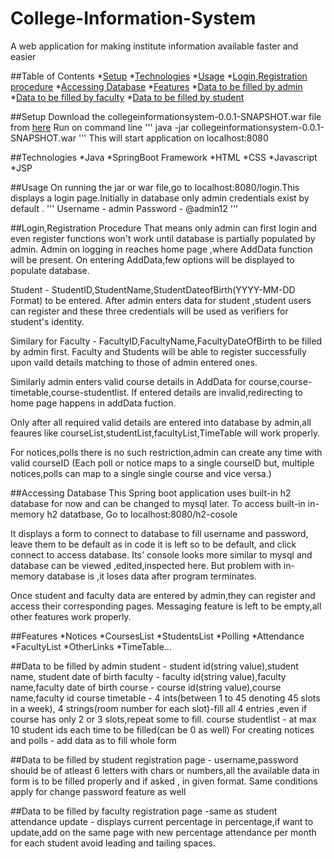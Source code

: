
# College-Information-System
A web application for making institute information available faster and easier

##Table of Contents
*[Setup](##setup)
*[Technologies](##technologies)
*[Usage](##usage)
*[Login,Registration procedure](##login,registration-procedure)
*[Accessing Database](##accessing-database)
*[Features](##features)
*[Data to be filled by admin](##data-to-be-filled-by-admin)
*[Data to be filled by faculty](##data-to-be-filled-by-faculty)
*[Data to be filled by student](##data-to-be-filled-by-student)

##Setup
Download the collegeinformationsystem-0.0.1-SNAPSHOT.war file from [here](https://drive.google.com/open?id=1v8eFJjwbSGY027C-H5f3CgCXEZnPnLQt)
Run on command line 
'''
java -jar collegeinformationsystem-0.0.1-SNAPSHOT.war
'''
This will start application on localhost:8080

##Technologies
*Java 
*SpringBoot Framework
*HTML
*CSS
*Javascript
*JSP

##Usage
On running the jar or war file,go to localhost:8080/login.This displays 
a login page.Initially in database only admin credentials 
exist by default .
'''
Username - admin
Password - @admin12
'''

##Login,Registration Procedure
That means only admin can first login and even register functions 
won't work until database is partially populated by admin.
Admin on logging in reaches home page ,where AddData function will be present.
On entering AddData,few options will be displayed to populate database.

Student - StudentID,StudentName,StudentDateofBirth(YYYY-MM-DD Format) to be entered.
After admin enters data for student ,student users can register and these three
credentials will be used as verifiers for student's identity.

Similary for Faculty - FacultyID,FacultyName,FacultyDateOfBirth 
to be filled by admin first.
Faculty and Students will be able to register successfully upon vaild
details matching to those of admin entered ones.

Similarly admin enters valid course details in AddData for 
course,course-timetable,course-studentlist.
If entered details are invalid,redirecting to home page happens in addData fuction.

Only after all required valid details are entered into database by admin,all feaures 
like courseList,studentList,facultyList,TimeTable will work properly.

For notices,polls there is no such restriction,admin can create any time with 
valid courseID (Each poll or notice maps to a single courseID
but, multiple notices,polls can map to a single single course and vice versa.)

##Accessing Database
This Spring boot  application uses built-in h2 database for now and can be changed
to mysql later.
To access built-in in-memory h2 datatbase,
Go to localhost:8080/h2-cosole

It displays a form to connect to database to fill username and password,
leave them to be default as in code it is left so to be default, 
and click connect to access database.
Its' console looks more similar to mysql and database can be viewed ,edited,inspected here.
But problem with in-memory database is ,it loses data after program terminates.

Once student and faculty data are entered by admin,they can register and 
access their corresponding pages.
Messaging feature is left to be empty,all other features work properly.

##Features
*Notices
*CoursesList
*StudentsList
*Polling 
*Attendance
*FacultyList
*OtherLinks
*TimeTable...

##Data to be filled by admin
student - student id(string value),student name, student date of birth
faculty - faculty id(string value),faculty name,faculty date of birth
course - course id(string value),course name,faculty id
course timetable - 4 ints(between 1 to 45 denoting 45 slots in a week),
4 strings(room number for each slot)-fill all 4 entries ,even 
if course has only 2 or 3 slots,repeat some to fill.
course studentlist - at max 10 student ids each time to be filled(can be 0 as well)
For creating notices and polls - add data as to fill whole form

##Data to be filled by student
registration page - username,password should be of atleast 6 letters with chars 
or numbers,all the available data in form is to be filled properly and if asked ,
in given format. 
Same conditions apply for change password feature as well

##Data to be filled by faculty
registration page -same as student
attendance update - displays current percentage in percentage,if want to update,add 
on the same page with new percentage attendance per month for each student
avoid leading and tailing spaces.
